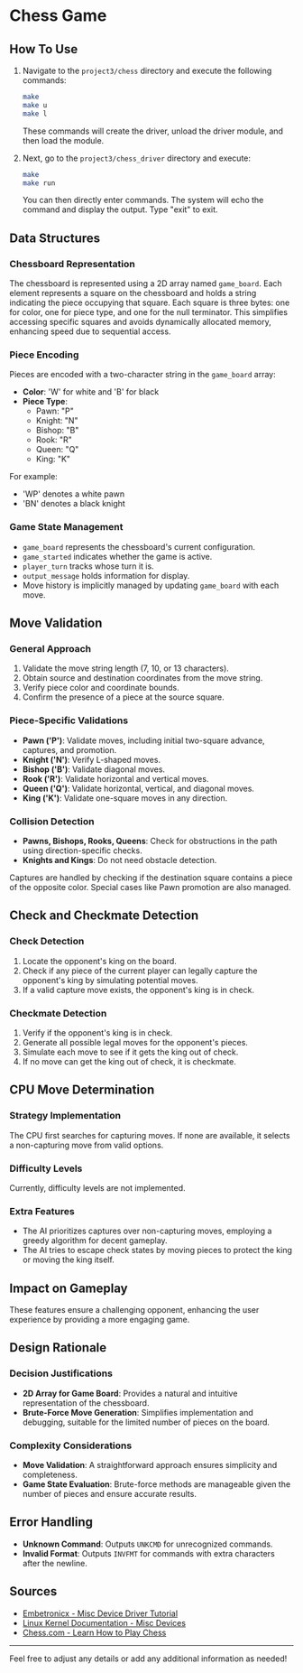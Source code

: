 # Chess Game

## **How To Use**

1. Navigate to the `project3/chess` directory and execute the following commands:
   ```bash
   make
   make u
   make l
   ```
   These commands will create the driver, unload the driver module, and then load the module.

2. Next, go to the `project3/chess_driver` directory and execute:
   ```bash
   make
   make run
   ```
   You can then directly enter commands. The system will echo the command and display the output. Type "exit" to exit.

## **Data Structures**

### **Chessboard Representation**

The chessboard is represented using a 2D array named `game_board`. Each element represents a square on the chessboard and holds a string indicating the piece occupying that square. Each square is three bytes: one for color, one for piece type, and one for the null terminator. This simplifies accessing specific squares and avoids dynamically allocated memory, enhancing speed due to sequential access.

### **Piece Encoding**

Pieces are encoded with a two-character string in the `game_board` array:
- **Color**: 'W' for white and 'B' for black
- **Piece Type**:
  - Pawn: "P"
  - Knight: "N"
  - Bishop: "B"
  - Rook: "R"
  - Queen: "Q"
  - King: "K"

For example:
- 'WP' denotes a white pawn
- 'BN' denotes a black knight

### **Game State Management**

- `game_board` represents the chessboard's current configuration.
- `game_started` indicates whether the game is active.
- `player_turn` tracks whose turn it is.
- `output_message` holds information for display.
- Move history is implicitly managed by updating `game_board` with each move.

## **Move Validation**

### **General Approach**

1. Validate the move string length (7, 10, or 13 characters).
2. Obtain source and destination coordinates from the move string.
3. Verify piece color and coordinate bounds.
4. Confirm the presence of a piece at the source square.

### **Piece-Specific Validations**

- **Pawn ('P')**: Validate moves, including initial two-square advance, captures, and promotion.
- **Knight ('N')**: Verify L-shaped moves.
- **Bishop ('B')**: Validate diagonal moves.
- **Rook ('R')**: Validate horizontal and vertical moves.
- **Queen ('Q')**: Validate horizontal, vertical, and diagonal moves.
- **King ('K')**: Validate one-square moves in any direction.

### **Collision Detection**

- **Pawns, Bishops, Rooks, Queens**: Check for obstructions in the path using direction-specific checks.
- **Knights and Kings**: Do not need obstacle detection.

Captures are handled by checking if the destination square contains a piece of the opposite color. Special cases like Pawn promotion are also managed.

## **Check and Checkmate Detection**

### **Check Detection**

1. Locate the opponent's king on the board.
2. Check if any piece of the current player can legally capture the opponent's king by simulating potential moves.
3. If a valid capture move exists, the opponent's king is in check.

### **Checkmate Detection**

1. Verify if the opponent's king is in check.
2. Generate all possible legal moves for the opponent's pieces.
3. Simulate each move to see if it gets the king out of check.
4. If no move can get the king out of check, it is checkmate.

## **CPU Move Determination**

### **Strategy Implementation**

The CPU first searches for capturing moves. If none are available, it selects a non-capturing move from valid options.

### **Difficulty Levels**

Currently, difficulty levels are not implemented.

### **Extra Features**

- The AI prioritizes captures over non-capturing moves, employing a greedy algorithm for decent gameplay.
- The AI tries to escape check states by moving pieces to protect the king or moving the king itself.

## **Impact on Gameplay**

These features ensure a challenging opponent, enhancing the user experience by providing a more engaging game.

## **Design Rationale**

### **Decision Justifications**

- **2D Array for Game Board**: Provides a natural and intuitive representation of the chessboard.
- **Brute-Force Move Generation**: Simplifies implementation and debugging, suitable for the limited number of pieces on the board.

### **Complexity Considerations**

- **Move Validation**: A straightforward approach ensures simplicity and completeness.
- **Game State Evaluation**: Brute-force methods are manageable given the number of pieces and ensure accurate results.

## **Error Handling**

- **Unknown Command**: Outputs `UNKCMD` for unrecognized commands.
- **Invalid Format**: Outputs `INVFMT` for commands with extra characters after the newline.

## **Sources**

- [Embetronicx - Misc Device Driver Tutorial](https://embetronicx.com/tutorials/linux/device-drivers/misc-device-driver/)
- [Linux Kernel Documentation - Misc Devices](https://docs.kernel.org/5.10/driver-api/misc_devices.html)
- [Chess.com - Learn How to Play Chess](https://www.chess.com/learn-how-to-play-chess)

---

Feel free to adjust any details or add any additional information as needed!

